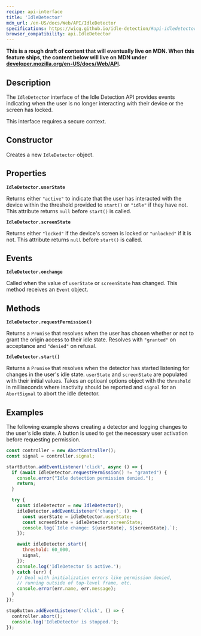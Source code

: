 ```yaml
---
recipe: api-interface
title: 'IdleDetector'
mdn_url: /en-US/docs/Web/API/IdleDetector
specifications: https://wicg.github.io/idle-detection/#api-idledetector
browser_compatibility: api.IdleDetector
---
```


**This is a rough draft of content that will eventually live on MDN. When this
feature ships, the content below will live on MDN under
[developer.mozilla.org/en-US/docs/Web/API](https://developer.mozilla.org/en-US/docs/Web/API).**

## Description

The `IdleDetector` interface of the Idle Detection API provides events
indicating when the user is no longer interacting with their device or the
screen has locked.

This interface requires a secure context.

## Constructor

Creates a new `IdleDetector` object.

## Properties

**`IdleDetector.userState`**

Returns either `"active"` to indicate that the user has interacted with the
device within the threshold provided to `start()` or `"idle"` if they have not.
This attribute returns `null` before `start()` is called.

**`IdleDetector.screenState`**

Returns either `"locked"` if the device's screen is locked or `"unlocked"` if it
is not. This attribute returns `null` before `start()` is called.

## Events

**`IdleDetector.onchange`**

Called when the value of `userState` or `screenState` has changed. This method
receives an `Event` object.

## Methods

**`IdleDetector.requestPermission()`**

Returns a `Promise` that resolves when the user has chosen whether or not to
grant the origin access to their idle state. Resolves with `"granted"` on
acceptance and `"denied"` on refusal.

**`IdleDetector.start()`**

Returns a `Promise` that resolves when the detector has started listening for
changes in the user's idle state. `userState` and `screenState` are populated
with their initial values. Takes an optioanl options object with the
`threshold` in milliseconds where inactivity should be reported and `signal`
for an `AbortSignal` to abort the idle detector.

## Examples

The following example shows creating a detector and logging changes to the
user's idle state. A button is used to get the necessary user activation before
requesting permission.

```js
const controller = new AbortController();
const signal = controller.signal;

startButton.addEventListener('click', async () => {
  if (await IdleDetector.requestPermission() != "granted") {
    console.error("Idle detection permission denied.");
    return;
  }

  try {
    const idleDetector = new IdleDetector();
    idleDetector.addEventListener('change', () => {
      const userState = idleDetector.userState;
      const screenState = idleDetector.screenState;
      console.log(`Idle change: ${userState}, ${screenState}.`);
    });

    await idleDetector.start({
      threshold: 60_000,
      signal,
    });
    console.log('IdleDetector is active.');
  } catch (err) {
    // Deal with initialization errors like permission denied,
    // running outside of top-level frame, etc.
    console.error(err.name, err.message);
  }
});

stopButton.addEventListener('click', () => {
  controller.abort();
  console.log('IdleDetector is stopped.');
});
```

